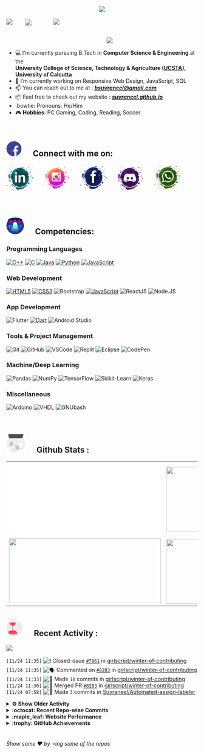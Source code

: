 <!--
[![Header](https://raw.githubusercontent.com/Suvraneel/Suvraneel/master/res/Github%20readme%20Header.png "Portfolio Website")]
(https://suvraneel.github.io/)
-->
<p align="center">
<img src="https://profile-counter.glitch.me/{Suvraneel}/count.svg"></p>

<p>
  <a href=https://open.spotify.com/user/4bio4arq8izb9sba4ly6al54v>
   <img align="right" src="https://spotify-diablo.vercel.app/api/spotify" height=auto width="380">
  </a>
  <img align="center" src="https://readme-typing-svg.herokuapp.com?font=Playfair+Display&color=F70000&size=30&center=true&vCenter=true&multiline=true&weight=100&height=100&width=220&lines=Hey+there%2C;I'm+Suvraneel+!">
  <img align="left" src="https://media.tenor.com/images/043986fe5f470eeb6d86515e6cda30fe/tenor.gif" width="50">
</p>
<br>
<a href="https://suvraneel.github.io" target="_blank"><img align='right' src="https://raw.githubusercontent.com/Suvraneel/Suvraneel/master/res/readme_banner.gif" width="240" height="auto"></a>
<br>

- :computer: I’m currently pursuing B.Tech in **Computer Science & Engineering** at the  
   **University College of Science, Technology & Agriculture ([UCSTA](http://www.caluniv-ucsta.net/)), University of Calcutta**
- :crystal_ball: I’m currently working on Responsive Web Design, JavaScript, SQL
- :mailbox: You can reach out to me at : ***bsuvraneel@gmail.com***
- :package: Feel free to check out my website : [***suvraneel.github.io***](https://suvraneel.github.io/)
- :bowtie: Pronouns: He/Him
- :video_game: **Hobbies**: PC Gaming, Coding, Reading, Soccer

<br>
<h2 align=left>
<img src="https://raw.githubusercontent.com/Suvraneel/Suvraneel/master/res/social.gif" height="40" width= auto>
&nbsp;&nbsp;&nbsp;&nbsp;
Connect with me on:
<br></h2>

<p>
<a href="https://www.linkedin.com/in/suvraneel-bhuin" target="_blank">
<img src="https://raw.githubusercontent.com/Suvraneel/Suvraneel/master/res/in.png" height="70" width= auto></a>
&nbsp;&nbsp;&nbsp;&nbsp;&nbsp;
<a href="https://www.instagram.com/el_diablo_suvraneel" target="_blank">
<img src="https://github.com/Suvraneel/Suvraneel/blob/master/res/ig.png" height="70" width= auto></a>
&nbsp;&nbsp;&nbsp;&nbsp;&nbsp;
<!--<a href="https://github.com/Suvraneel" target="_blank">
<img src="https://raw.githubusercontent.com/Suvraneel/Suvraneel/master/res/github.png" height="35" width= auto></a>
&nbsp;&nbsp;&nbsp;&nbsp;&nbsp;-->
<a href="https://www.facebook.com/suvraneel.bhuin" target="_blank">
<img src="https://raw.githubusercontent.com/Suvraneel/Suvraneel/master/res/fb.png" height="70" width= auto></a>
&nbsp;&nbsp;&nbsp;&nbsp;&nbsp;
<a href="https://discord.com/users/851345743935045652/" id="discord">
<img src="https://raw.githubusercontent.com/Suvraneel/Suvraneel/master/res/dc.jpg" height="70" width= auto></a>
&nbsp;&nbsp;&nbsp;&nbsp;&nbsp;
<a href="https://api.whatsapp.com/send?phone=917001967224&text=Hi!%20Suvraneel!!" id="whatsapp">
<img src="https://raw.githubusercontent.com/Suvraneel/Suvraneel/master/res/wp.png" height="70" width= auto></a>
</p>

<!-- Attribution: "Icon made by Freepik from www.flaticon.com"-->
<!--
- **Gmail**: &nbsp;&nbsp;&nbsp;&nbsp;&nbsp;&nbsp;&nbsp;&nbsp;&nbsp;&nbsp;&nbsp;&nbsp; bsuvraneel@gmail.com
- **LinkedIn**: &nbsp;&nbsp;&nbsp;&nbsp;&nbsp;&nbsp;&nbsp;&nbsp; https://www.linkedin.com/in/suvraneel-bhuin/
- **Facebook**: &nbsp;&nbsp;&nbsp;&nbsp;&nbsp;&nbsp; https://www.facebook.com/suvraneel.bhuin
- **Instagram**: &nbsp;&nbsp;&nbsp;&nbsp;&nbsp; https://www.instagram.com/el_diablo_suvraneel
- **Discord**: &nbsp;&nbsp;&nbsp;&nbsp;&nbsp;&nbsp;&nbsp;&nbsp;&nbsp; https://discord.com/users/851345743935045652/
- **WhatsApp**: &nbsp;&nbsp;&nbsp; [+91 7001967224](https://api.whatsapp.com/send?phone=917001967224&text=Hi!%20Suvraneel!!)
-->

<br>
<h2 align=left>
<img src="https://raw.githubusercontent.com/Suvraneel/Suvraneel/master/res/ufo.gif" height="50" width= auto>
&nbsp;&nbsp;&nbsp;&nbsp;
Competencies:
<br></h2>

### Programming Languages 
[![C++](https://img.shields.io/badge/CPP-blue?style=for-the-badge&logo=cplusplus&labelColor=00599C)](https://github.com/search?q=user%3ASuvraneel+language%3AC%2B%2B&type=Code)
[![C](https://img.shields.io/badge/C-black?style=for-the-badge&logo=c&labelColor=black&color=404040)](https://github.com/search?q=user%3ASuvraneel+language%3AC&type=Code)
[![Java](https://img.shields.io/badge/Java-orange?style=for-the-badge&logo=java&labelColor=cc4d00&color=ff7019)](https://github.com/search?q=user%3ASuvraneel+language%3AJava&type=Code)
[![Python](https://img.shields.io/badge/Python-blue?style=for-the-badge&logo=python&labelColor=black&color=3776ab)](https://github.com/search?q=user%3ASuvraneel+language%3APython&type=Code)
[![JavaScript](https://img.shields.io/badge/Javascript-yellow?style=for-the-badge&logo=javascript&labelColor=black&color=DFA200)](https://github.com/search?p=4&q=user%3ASuvraneel+language%3AJavaScript&type=Code)

### Web Development
[![HTML5](https://img.shields.io/badge/HTML5-red?style=for-the-badge&logo=html5&labelColor=black&color=E34F26)](https://github.com/search?q=user%3ASuvraneel+language%3AHTML&type=Code)
[![CSS3](https://img.shields.io/badge/CSS3-white?style=for-the-badge&logo=css3&labelColor=black&color=1572B6)](https://github.com/search?q=user%3ASuvraneel+language%3ACSS&type=Code)
![Bootstrap](https://img.shields.io/badge/Bootstrap-purple?style=for-the-badge&logo=bootstrap&labelColor=black&color=7952B3)
[![JavaScript](https://img.shields.io/badge/Javascript-yellow?style=for-the-badge&logo=javascript&labelColor=black&color=c89100)](https://github.com/search?p=4&q=user%3ASuvraneel+language%3AJavaScript&type=Code)
![ReactJS](https://img.shields.io/badge/React-blue?style=for-the-badge&logo=react&labelColor=black&color=3a8296)
![Node.JS](https://img.shields.io/badge/Node.JS-blue?style=for-the-badge&logo=node.js&labelColor=black&color=236b23)

### App Development
![Flutter](https://img.shields.io/badge/Flutter-blue?style=for-the-badge&logo=flutter&labelColor=0a97c2&color=0dbdf2)
[![Dart](https://img.shields.io/badge/Dart-blue?style=for-the-badge&logo=dart&labelColor=1f7a7a&color=2eb8b8)](https://github.com/search?q=user%3ASuvraneel+language%3ADart&type=Code)
![Android Studio](https://img.shields.io/badge/Android%20Studio-green?style=for-the-badge&logo=android%20studio&labelColor=black&color=2a9a5c)

### Tools & Project Management
![Git](https://img.shields.io/badge/Git-red?style=for-the-badge&logo=git&labelColor=black&color=red)
![GitHub](https://img.shields.io/badge/GitHub-black?style=for-the-badge&logo=github&labelColor=black&color=181717)
![VSCode](https://img.shields.io/badge/VSCode-cyan?style=for-the-badge&logo=visual%20studio%20code&labelColor=00497a&color=007ACC)
![Replit](https://img.shields.io/badge/Repl.it-black?style=for-the-badge&logo=replit&labelColor=black&color=1e2426)
![Eclipse](https://img.shields.io/badge/Eclipse%20IDE-purple?style=for-the-badge&logo=eclipse%20IDE&labelColor=1a1433&color=2C2255)
![CodePen](https://img.shields.io/badge/Codepen-black?style=for-the-badge&logo=codepen&labelColor=black&color=141819)

### Machine/Deep Learning
![Pandas](https://img.shields.io/badge/Pandas-black?style=for-the-badge&logo=pandas&labelColor=0c0234&color=150458)
![NumPy](https://img.shields.io/badge/NumPy-blue?style=for-the-badge&logo=numpy&labelColor=001921&color=013243)
![TensorFlow](https://img.shields.io/badge/TensorFlow-black?style=for-the-badge&logo=tensorflow&labelColor=141819&color=FF6F00)
![Skikit-Learn](https://img.shields.io/badge/Skikit%20Learn-orange?style=for-the-badge&logo=scikit%2Dlearn&labelColor=141819&color=F7931E)
![Keras](https://img.shields.io/badge/Keras-black?style=for-the-badge&logo=keras&labelColor=680000&color=D00000)

### Miscellaneous
![Arduino](https://img.shields.io/badge/Arduino-blue?style=for-the-badge&logo=arduino&labelColor=black&color=00979D)
![VHDL](https://img.shields.io/badge/VHDL-red?style=for-the-badge&logo=xilinx&labelColor=cc0000&color=ff4d4d)
![GNUbash](https://img.shields.io/badge/GNU_Bash-blue?style=for-the-badge&logo=gnubash&labelColor=black&color=4EAA25)

<br>
<h2 align=left>
<img src="https://raw.githubusercontent.com/Suvraneel/Suvraneel/master/res/laptop.gif" height="50" width= auto>
&nbsp;&nbsp;&nbsp;&nbsp;
Github Stats :
<br></h2>

<table>
  <tr>
    <td align="center">
      <img alt="" width="400" src="https://github.com/Suvraneel/Suvraneel/blob/master/metrics.plugin.isocalendar.svg">
    </td>
    <td align="center">
        <img align="right" src ="https://github-readme-stats.vercel.app/api/top-langs/?username=suvraneel&layout=compact&hide_border=true&theme=vision-friendly-dark&langs_count=10&hide=jupyter%20notebook,tex,php" height="170px" width="360px">
    </td>
  </tr>
  <tr>
    <td align="center">
      <img alt="" width="400" src="https://github-readme-stats.vercel.app/api?username=suvraneel&show_icons=true&theme=vision-friendly-dark&hide_border=true" width="360px" height="170px" >
    </td>
    <td align="center">
        <img align="right" src ="https://github-readme-streak-stats.herokuapp.com?user=suvraneel&theme=vision-friendly-dark&hide_border=true" width="360px" height="170px">
    </td>
  </tr>
</table>

<!--
  <img align="left" src="https://github.com/lowlighter/lowlighter/blob/master/metrics.plugin.isocalendar.svg" width="300" height="180">
  <img align="right" src ="https://github-readme-stats.vercel.app/api/top-langs/?username=suvraneel&layout=compact&hide_border=true&theme=vision-friendly-dark&langs_count=10&hide=jupyter%20notebook,tex,php" width="300" height="180">
  <img align="left" src = "https://github-readme-stats.vercel.app/api?username=suvraneel&show_icons=true&theme=vision-friendly-dark&hide_border=true" width="300" height="180">
  <img align="right" src = "https://github-readme-streak-stats.herokuapp.com?user=suvraneel&theme=vision-friendly-dark&hide_border=true" width="300" height="180">
-->

<h2 align="left">
<img src="https://raw.githubusercontent.com/Suvraneel/Suvraneel/master/res/hourglass1.gif" height="50" width= auto>
&nbsp;&nbsp;&nbsp;&nbsp;
Recent Activity :
<br></h2>

<img src="https://activity-graph.herokuapp.com/graph?username=Suvraneel&bg_color=000000&line=ffb812&area=true&color=8135fc&hide_border=true&hide_title=true">

<!--START_SECTION:activity-->
`[11/24 11:35]` <img alt="❗️" src="https://github.com/cheesits456/github-activity-readme/raw/master/icons/issue.png" align="top" height="18"> Closed issue [`#7961`](https://github.com//girlscript/winter-of-contributing/issues/7961 '[Create New Issue]: tollbooth program') in [girlscript/winter-of-contributing](https://github.com/girlscript/winter-of-contributing)  
`[11/24 11:35]` <img alt="🗣" src="https://github.com/cheesits456/github-activity-readme/raw/master/icons/comment.png" align="top" height="18"> Commented on [`#8283`](https://github.com//girlscript/winter-of-contributing/issues/8283 'tollbooth_in_cpp') in [girlscript/winter-of-contributing](https://github.com/girlscript/winter-of-contributing)  
`[11/24 11:33]` <img alt="📝" src="https://github.com/cheesits456/github-activity-readme/raw/master/icons/commit.png" align="top" height="18"> Made `10` commits in [girlscript/winter-of-contributing](https://github.com/girlscript/winter-of-contributing)  
`[11/24 11:30]` <img alt="🎉" src="https://github.com/cheesits456/github-activity-readme/raw/master/icons/merge.png" align="top" height="18"> Merged PR [`#8283`](https://github.com//girlscript/winter-of-contributing/pull/8283 'tollbooth_in_cpp') in [girlscript/winter-of-contributing](https://github.com/girlscript/winter-of-contributing)  
`[11/24 07:58]` <img alt="📝" src="https://github.com/cheesits456/github-activity-readme/raw/master/icons/commit.png" align="top" height="18"> Made `3` commits in [Suvraneel/Automated-assign-labeler](https://github.com/Suvraneel/Automated-assign-labeler)  

<details><summary><b> ⚙️ Show Older Activity</b></summary>

`[11/24 06:47]` <img alt="🗣" src="https://github.com/cheesits456/github-activity-readme/raw/master/icons/comment.png" align="top" height="18"> Commented on [`#8337`](https://github.com//girlscript/winter-of-contributing/issues/8337 'Added Documentation for Binary Search For Repeated Elements') in [girlscript/winter-of-contributing](https://github.com/girlscript/winter-of-contributing)  
`[11/24 06:46]` <img alt="⭐" src="https://github.com/cheesits456/github-activity-readme/raw/master/icons/star.png" align="top" height="18"> Starred [microsoft/Web-Dev-For-Beginners](https://github.com/microsoft/Web-Dev-For-Beginners)  
`[11/23 21:48]` <img alt="📝" src="https://github.com/cheesits456/github-activity-readme/raw/master/icons/commit.png" align="top" height="18"> Made `1006` commits in [AlgoFriki/winter-of-contributing](https://github.com/AlgoFriki/winter-of-contributing)  
`[11/23 21:12]` <img alt="📝" src="https://github.com/cheesits456/github-activity-readme/raw/master/icons/commit.png" align="top" height="18"> Made `2` commits in [Suvraneel/winter-of-contributing](https://github.com/Suvraneel/winter-of-contributing)  
`[11/23 21:11]` <img alt="🍴" src="https://github.com/cheesits456/github-activity-readme/raw/master/icons/fork.png" align="top" height="18"> Forked [akhilmhdh/contributors-readme-action](https://github.com/akhilmhdh/contributors-readme-action) to [Suvraneel/contributors-readme-action](https://github.com/Suvraneel/contributors-readme-action)  
`[11/23 20:56]` <img alt="📝" src="https://github.com/cheesits456/github-activity-readme/raw/master/icons/commit.png" align="top" height="18"> Made `14` commits in [Suvraneel/winter-of-contributing](https://github.com/Suvraneel/winter-of-contributing)  
`[11/23 20:41]` <img alt="⭐" src="https://github.com/cheesits456/github-activity-readme/raw/master/icons/star.png" align="top" height="18"> Starred [akhilmhdh/contributors-readme-action](https://github.com/akhilmhdh/contributors-readme-action)  
`[11/23 20:39]` <img alt="📝" src="https://github.com/cheesits456/github-activity-readme/raw/master/icons/commit.png" align="top" height="18"> Made `2` commits in [Suvraneel/Suvraneel](https://github.com/Suvraneel/Suvraneel)  
`[11/23 20:39]` <img alt="🎉" src="https://github.com/cheesits456/github-activity-readme/raw/master/icons/merge.png" align="top" height="18"> Merged PR [`#27`](https://github.com//Suvraneel/Suvraneel/pull/27 '[ImgBot] Optimize images') in [Suvraneel/Suvraneel](https://github.com/Suvraneel/Suvraneel)  
`[11/23 20:30]` <img alt="📝" src="https://github.com/cheesits456/github-activity-readme/raw/master/icons/commit.png" align="top" height="18"> Made `7` commits in [Suvraneel/winter-of-contributing](https://github.com/Suvraneel/winter-of-contributing)  
`[11/23 20:16]` <img alt="🎉" src="https://github.com/cheesits456/github-activity-readme/raw/master/icons/merge.png" align="top" height="18"> Merged PR [`#2`](https://github.com//Suvraneel/winter-of-contributing/pull/2 'f') in [Suvraneel/winter-of-contributing](https://github.com/Suvraneel/winter-of-contributing)  
`[11/23 20:16]` <img alt="✅" src="https://github.com/cheesits456/github-activity-readme/raw/master/icons/pr-open.png" align="top" height="18"> Opened PR [`#2`](https://github.com//Suvraneel/winter-of-contributing/pull/2 'f') in [Suvraneel/winter-of-contributing](https://github.com/Suvraneel/winter-of-contributing)  
`[11/23 20:15]` <img alt="📝" src="https://github.com/cheesits456/github-activity-readme/raw/master/icons/commit.png" align="top" height="18"> Made `1003` commits in [Suvraneel/winter-of-contributing](https://github.com/Suvraneel/winter-of-contributing)  
`[11/23 20:13]` <img alt="🎉" src="https://github.com/cheesits456/github-activity-readme/raw/master/icons/merge.png" align="top" height="18"> Merged PR [`#1`](https://github.com//Suvraneel/winter-of-contributing/pull/1 '565abc') in [Suvraneel/winter-of-contributing](https://github.com/Suvraneel/winter-of-contributing)  
`[11/23 20:13]` <img alt="✅" src="https://github.com/cheesits456/github-activity-readme/raw/master/icons/pr-open.png" align="top" height="18"> Opened PR [`#1`](https://github.com//Suvraneel/winter-of-contributing/pull/1 '565abc') in [Suvraneel/winter-of-contributing](https://github.com/Suvraneel/winter-of-contributing)  
`[11/23 20:12]` <img alt="📝" src="https://github.com/cheesits456/github-activity-readme/raw/master/icons/commit.png" align="top" height="18"> Made `1` commit in [Suvraneel/winter-of-contributing](https://github.com/Suvraneel/winter-of-contributing)  
`[11/23 20:11]` <img alt="🍴" src="https://github.com/cheesits456/github-activity-readme/raw/master/icons/fork.png" align="top" height="18"> Forked [girlscript/winter-of-contributing](https://github.com/girlscript/winter-of-contributing) to [Suvraneel/winter-of-contributing](https://github.com/Suvraneel/winter-of-contributing)  
`[11/23 20:08]` <img alt="📝" src="https://github.com/cheesits456/github-activity-readme/raw/master/icons/commit.png" align="top" height="18"> Made `2` commits in [Suvraneel/winter-of-contributing](https://github.com/Suvraneel/winter-of-contributing)  
`[11/23 20:03]` <img alt="📝" src="https://github.com/cheesits456/github-activity-readme/raw/master/icons/commit.png" align="top" height="18"> Made `1` commit in [Suvraneel/fcc-machine-learning-with-python](https://github.com/Suvraneel/fcc-machine-learning-with-python)  
`[11/23 19:58]` <img alt="📝" src="https://github.com/cheesits456/github-activity-readme/raw/master/icons/commit.png" align="top" height="18"> Made `9` commits in [Suvraneel/Automated-assign-labeler](https://github.com/Suvraneel/Automated-assign-labeler)  
`[11/23 19:00]` <img alt="❌" src="https://github.com/cheesits456/github-activity-readme/raw/master/icons/pr-close.png" align="top" height="18"> Reopened PR [`#7377`](https://github.com//girlscript/winter-of-contributing/pull/7377 'Operations in Binary Tree') in [girlscript/winter-of-contributing](https://github.com/girlscript/winter-of-contributing)  
`[11/23 18:50]` <img alt="❌" src="https://github.com/cheesits456/github-activity-readme/raw/master/icons/pr-close.png" align="top" height="18"> Closed PR [`#7377`](https://github.com//girlscript/winter-of-contributing/pull/7377 'Operations in Binary Tree') in [girlscript/winter-of-contributing](https://github.com/girlscript/winter-of-contributing)  
`[11/23 18:46]` <img alt="❌" src="https://github.com/cheesits456/github-activity-readme/raw/master/icons/pr-close.png" align="top" height="18"> Closed PR [`#8324`](https://github.com//girlscript/winter-of-contributing/pull/8324 'Created \'Projects\' folder') in [girlscript/winter-of-contributing](https://github.com/girlscript/winter-of-contributing)  
`[11/23 18:46]` <img alt="🗣" src="https://github.com/cheesits456/github-activity-readme/raw/master/icons/comment.png" align="top" height="18"> Commented on [`#8324`](https://github.com//girlscript/winter-of-contributing/issues/8324 'Created \'Projects\' folder') in [girlscript/winter-of-contributing](https://github.com/girlscript/winter-of-contributing)  
`[11/23 18:27]` <img alt="📝" src="https://github.com/cheesits456/github-activity-readme/raw/master/icons/commit.png" align="top" height="18"> Made `19` commits in [girlscript/winter-of-contributing](https://github.com/girlscript/winter-of-contributing)  
`[11/23 18:10]` <img alt="🎉" src="https://github.com/cheesits456/github-activity-readme/raw/master/icons/merge.png" align="top" height="18"> Merged PR [`#8287`](https://github.com//girlscript/winter-of-contributing/pull/8287 'C/Cpp : Intersecting Linked List') in [girlscript/winter-of-contributing](https://github.com/girlscript/winter-of-contributing)  
`[11/23 18:10]` <img alt="🔍" src="https://github.com/cheesits456/github-activity-readme/raw/master/icons/review.png" align="top" height="18"> Reviewed [`#8287`](https://github.com//girlscript/winter-of-contributing/pull/8287 'C/Cpp : Intersecting Linked List') in [girlscript/winter-of-contributing](https://github.com/girlscript/winter-of-contributing)  
`[11/23 16:27]` <img alt="🗣" src="https://github.com/cheesits456/github-activity-readme/raw/master/icons/comment.png" align="top" height="18"> Commented on [`#8307`](https://github.com//girlscript/winter-of-contributing/issues/8307 'Function_call in C++') in [girlscript/winter-of-contributing](https://github.com/girlscript/winter-of-contributing)  
`[11/23 16:27]` <img alt="📝" src="https://github.com/cheesits456/github-activity-readme/raw/master/icons/commit.png" align="top" height="18"> Made `5` commits in [girlscript/winter-of-contributing](https://github.com/girlscript/winter-of-contributing)  
`[11/23 16:27]` <img alt="🎉" src="https://github.com/cheesits456/github-activity-readme/raw/master/icons/merge.png" align="top" height="18"> Merged PR [`#8307`](https://github.com//girlscript/winter-of-contributing/pull/8307 'Function_call in C++') in [girlscript/winter-of-contributing](https://github.com/girlscript/winter-of-contributing)  
`[11/23 15:29]` <img alt="❌" src="https://github.com/cheesits456/github-activity-readme/raw/master/icons/pr-close.png" align="top" height="18"> Closed PR [`#8303`](https://github.com//girlscript/winter-of-contributing/pull/8303 'C_CPP diversion fixed') in [girlscript/winter-of-contributing](https://github.com/girlscript/winter-of-contributing)  
`[11/23 15:26]` <img alt="📂" src="https://github.com/cheesits456/github-activity-readme/raw/master/icons/create-branch.png" align="top" height="18"> Created branch [`main-test`](https://github.com/girlscript/winter-of-contributing/tree/main-test) in [girlscript/winter-of-contributing](https://github.com/girlscript/winter-of-contributing)  
`[11/23 15:20]` <img alt="🔍" src="https://github.com/cheesits456/github-activity-readme/raw/master/icons/review.png" align="top" height="18"> Reviewed [`#8307`](https://github.com//girlscript/winter-of-contributing/pull/8307 'Function_call in C++') in [girlscript/winter-of-contributing](https://github.com/girlscript/winter-of-contributing)  
`[11/23 15:18]` <img alt="🔍" src="https://github.com/cheesits456/github-activity-readme/raw/master/icons/review.png" align="top" height="18"> Reviewed [`#8307`](https://github.com//girlscript/winter-of-contributing/pull/8307 'Function_call in C++') in [girlscript/winter-of-contributing](https://github.com/girlscript/winter-of-contributing)  
`[11/23 15:18]` <img alt="🔍" src="https://github.com/cheesits456/github-activity-readme/raw/master/icons/review.png" align="top" height="18"> Reviewed [`#8307`](https://github.com//girlscript/winter-of-contributing/pull/8307 'Function_call in C++') in [girlscript/winter-of-contributing](https://github.com/girlscript/winter-of-contributing)  
`[11/23 15:11]` <img alt="📝" src="https://github.com/cheesits456/github-activity-readme/raw/master/icons/commit.png" align="top" height="18"> Made `1` commit in [Anu2001-prog/winter-of-contributing](https://github.com/Anu2001-prog/winter-of-contributing)  
`[11/23 13:54]` <img alt="✅" src="https://github.com/cheesits456/github-activity-readme/raw/master/icons/pr-open.png" align="top" height="18"> Opened PR [`#8303`](https://github.com//girlscript/winter-of-contributing/pull/8303 'C_CPP diversion fixed') in [girlscript/winter-of-contributing](https://github.com/girlscript/winter-of-contributing)  
`[11/23 13:49]` <img alt="❌" src="https://github.com/cheesits456/github-activity-readme/raw/master/icons/pr-close.png" align="top" height="18"> Closed PR [`#7264`](https://github.com//girlscript/winter-of-contributing/pull/7264 'C cpp') in [girlscript/winter-of-contributing](https://github.com/girlscript/winter-of-contributing)  
`[11/23 13:46]` <img alt="📝" src="https://github.com/cheesits456/github-activity-readme/raw/master/icons/commit.png" align="top" height="18"> Made `1000` commits in [girlscript/winter-of-contributing](https://github.com/girlscript/winter-of-contributing)  
`[11/23 13:45]` <img alt="🎉" src="https://github.com/cheesits456/github-activity-readme/raw/master/icons/merge.png" align="top" height="18"> Merged PR [`#8297`](https://github.com//girlscript/winter-of-contributing/pull/8297 'rebase-diverged') in [girlscript/winter-of-contributing](https://github.com/girlscript/winter-of-contributing)  
`[11/23 13:28]` <img alt="📝" src="https://github.com/cheesits456/github-activity-readme/raw/master/icons/commit.png" align="top" height="18"> Made `1000` commits in [girlscript/winter-of-contributing](https://github.com/girlscript/winter-of-contributing)  
`[11/23 13:00]` <img alt="✅" src="https://github.com/cheesits456/github-activity-readme/raw/master/icons/pr-open.png" align="top" height="18"> Opened PR [`#8297`](https://github.com//girlscript/winter-of-contributing/pull/8297 'rebase-diverged') in [girlscript/winter-of-contributing](https://github.com/girlscript/winter-of-contributing)  
`[11/23 12:58]` <img alt="📝" src="https://github.com/cheesits456/github-activity-readme/raw/master/icons/commit.png" align="top" height="18"> Made `1` commit in [girlscript/winter-of-contributing](https://github.com/girlscript/winter-of-contributing)  
`[11/23 12:53]` <img alt="📂" src="https://github.com/cheesits456/github-activity-readme/raw/master/icons/create-branch.png" align="top" height="18"> Created branch [`C_CPP-copy-suv`](https://github.com/girlscript/winter-of-contributing/tree/C_CPP-copy-suv) in [girlscript/winter-of-contributing](https://github.com/girlscript/winter-of-contributing)  
`[11/23 12:53]` <img alt="📂" src="https://github.com/cheesits456/github-activity-readme/raw/master/icons/create-branch.png" align="top" height="18"> Created branch [`main-copy-suv`](https://github.com/girlscript/winter-of-contributing/tree/main-copy-suv) in [girlscript/winter-of-contributing](https://github.com/girlscript/winter-of-contributing)  
`[11/23 12:52]` <img alt="🗣" src="https://github.com/cheesits456/github-activity-readme/raw/master/icons/comment.png" align="top" height="18"> Commented on [`#8055`](https://github.com//girlscript/winter-of-contributing/issues/8055 'Documentation of traversal problems') in [girlscript/winter-of-contributing](https://github.com/girlscript/winter-of-contributing)  
`[11/23 12:51]` <img alt="🔍" src="https://github.com/cheesits456/github-activity-readme/raw/master/icons/review.png" align="top" height="18"> Reviewed [`#8287`](https://github.com//girlscript/winter-of-contributing/pull/8287 'C/Cpp : Intersecting Linked List') in [girlscript/winter-of-contributing](https://github.com/girlscript/winter-of-contributing)  
`[11/23 12:50]` <img alt="🔍" src="https://github.com/cheesits456/github-activity-readme/raw/master/icons/review.png" align="top" height="18"> Reviewed [`#8287`](https://github.com//girlscript/winter-of-contributing/pull/8287 'C/Cpp : Intersecting Linked List') in [girlscript/winter-of-contributing](https://github.com/girlscript/winter-of-contributing)  
`[11/23 12:50]` <img alt="🔍" src="https://github.com/cheesits456/github-activity-readme/raw/master/icons/review.png" align="top" height="18"> Reviewed [`#8287`](https://github.com//girlscript/winter-of-contributing/pull/8287 'C/Cpp : Intersecting Linked List') in [girlscript/winter-of-contributing](https://github.com/girlscript/winter-of-contributing)  
`[11/23 12:40]` <img alt="🎉" src="https://github.com/cheesits456/github-activity-readme/raw/master/icons/merge.png" align="top" height="18"> Merged PR [`#26`](https://github.com//Suvraneel/Suvraneel/pull/26 '[ImgBot] Optimize images') in [Suvraneel/Suvraneel](https://github.com/Suvraneel/Suvraneel)  
`[11/23 12:40]` <img alt="📝" src="https://github.com/cheesits456/github-activity-readme/raw/master/icons/commit.png" align="top" height="18"> Made `2` commits in [Suvraneel/Suvraneel](https://github.com/Suvraneel/Suvraneel)  
`[11/23 12:38]` <img alt="❌" src="https://github.com/cheesits456/github-activity-readme/raw/master/icons/pr-close.png" align="top" height="18"> Closed PR [`#8055`](https://github.com//girlscript/winter-of-contributing/pull/8055 'Documentation of traversal problems') in [girlscript/winter-of-contributing](https://github.com/girlscript/winter-of-contributing)  
`[11/23 12:38]` <img alt="🗣" src="https://github.com/cheesits456/github-activity-readme/raw/master/icons/comment.png" align="top" height="18"> Commented on [`#8055`](https://github.com//girlscript/winter-of-contributing/issues/8055 'Documentation of traversal problems') in [girlscript/winter-of-contributing](https://github.com/girlscript/winter-of-contributing)  
`[11/23 12:37]` <img alt="❗️" src="https://github.com/cheesits456/github-activity-readme/raw/master/icons/issue.png" align="top" height="18"> Closed issue [`#7597`](https://github.com//girlscript/winter-of-contributing/issues/7597 'C_CPP: Greedy-Car Sell Problem') in [girlscript/winter-of-contributing](https://github.com/girlscript/winter-of-contributing)  
`[11/23 12:36]` <img alt="📝" src="https://github.com/cheesits456/github-activity-readme/raw/master/icons/commit.png" align="top" height="18"> Made `13` commits in [girlscript/winter-of-contributing](https://github.com/girlscript/winter-of-contributing)  
`[11/23 12:36]` <img alt="🎉" src="https://github.com/cheesits456/github-activity-readme/raw/master/icons/merge.png" align="top" height="18"> Merged PR [`#8262`](https://github.com//girlscript/winter-of-contributing/pull/8262 'C cpp: Greedy-Car Sell Problem') in [girlscript/winter-of-contributing](https://github.com/girlscript/winter-of-contributing)  
`[11/23 12:36]` <img alt="🗣" src="https://github.com/cheesits456/github-activity-readme/raw/master/icons/comment.png" align="top" height="18"> Commented on [`#8262`](https://github.com//girlscript/winter-of-contributing/issues/8262 'C cpp: Greedy-Car Sell Problem') in [girlscript/winter-of-contributing](https://github.com/girlscript/winter-of-contributing)  
`[11/23 12:36]` <img alt="🔍" src="https://github.com/cheesits456/github-activity-readme/raw/master/icons/review.png" align="top" height="18"> Reviewed [`#8262`](https://github.com//girlscript/winter-of-contributing/pull/8262 'C cpp: Greedy-Car Sell Problem') in [girlscript/winter-of-contributing](https://github.com/girlscript/winter-of-contributing)  
`[11/23 12:35]` <img alt="📝" src="https://github.com/cheesits456/github-activity-readme/raw/master/icons/commit.png" align="top" height="18"> Made `1` commit in [shivam-iitk/winter-of-contributing](https://github.com/shivam-iitk/winter-of-contributing)  
`[11/23 12:34]` <img alt="🗣" src="https://github.com/cheesits456/github-activity-readme/raw/master/icons/comment.png" align="top" height="18"> Commented on [`#8068`](https://github.com//girlscript/winter-of-contributing/issues/8068 'Exception Handling in C++') in [girlscript/winter-of-contributing](https://github.com/girlscript/winter-of-contributing)  
`[11/23 12:32]` <img alt="🔍" src="https://github.com/cheesits456/github-activity-readme/raw/master/icons/review.png" align="top" height="18"> Reviewed [`#8068`](https://github.com//girlscript/winter-of-contributing/pull/8068 'Exception Handling in C++') in [girlscript/winter-of-contributing](https://github.com/girlscript/winter-of-contributing)  
`[11/23 12:31]` <img alt="🔍" src="https://github.com/cheesits456/github-activity-readme/raw/master/icons/review.png" align="top" height="18"> Reviewed [`#8068`](https://github.com//girlscript/winter-of-contributing/pull/8068 'Exception Handling in C++') in [girlscript/winter-of-contributing](https://github.com/girlscript/winter-of-contributing)  
`[11/23 12:31]` <img alt="🔍" src="https://github.com/cheesits456/github-activity-readme/raw/master/icons/review.png" align="top" height="18"> Reviewed [`#8068`](https://github.com//girlscript/winter-of-contributing/pull/8068 'Exception Handling in C++') in [girlscript/winter-of-contributing](https://github.com/girlscript/winter-of-contributing)  
`[11/23 12:25]` <img alt="📝" src="https://github.com/cheesits456/github-activity-readme/raw/master/icons/commit.png" align="top" height="18"> Made `1` commit in [saniya44/winter-of-contributing](https://github.com/saniya44/winter-of-contributing)  
`[11/22 17:15]` <img alt="📝" src="https://github.com/cheesits456/github-activity-readme/raw/master/icons/commit.png" align="top" height="18"> Made `2` commits in [Suvraneel/Suvraneel](https://github.com/Suvraneel/Suvraneel)  
`[11/21 21:04]` <img alt="🍴" src="https://github.com/cheesits456/github-activity-readme/raw/master/icons/fork.png" align="top" height="18"> Forked [huseinzol05/Stock-Prediction-Models](https://github.com/huseinzol05/Stock-Prediction-Models) to [Suvraneel/Stock-Prediction-Models](https://github.com/Suvraneel/Stock-Prediction-Models)  
`[11/21 20:57]` <img alt="🗣" src="https://github.com/cheesits456/github-activity-readme/raw/master/icons/comment.png" align="top" height="18"> Commented on [`#8214`](https://github.com//girlscript/winter-of-contributing/issues/8214 'C_Cpp: Greedy-Added CarSell problem') in [girlscript/winter-of-contributing](https://github.com/girlscript/winter-of-contributing)  
`[11/21 20:56]` <img alt="🎉" src="https://github.com/cheesits456/github-activity-readme/raw/master/icons/merge.png" align="top" height="18"> Merged PR [`#25`](https://github.com//Suvraneel/Suvraneel/pull/25 '[ImgBot] Optimize images') in [Suvraneel/Suvraneel](https://github.com/Suvraneel/Suvraneel)  
`[11/21 20:56]` <img alt="📝" src="https://github.com/cheesits456/github-activity-readme/raw/master/icons/commit.png" align="top" height="18"> Made `2` commits in [Suvraneel/Suvraneel](https://github.com/Suvraneel/Suvraneel)  
`[11/21 14:11]` <img alt="❗️" src="https://github.com/cheesits456/github-activity-readme/raw/master/icons/issue.png" align="top" height="18"> Closed issue [`#8072`](https://github.com//girlscript/winter-of-contributing/issues/8072 'C_CPP : Implementation of queue using Stack') in [girlscript/winter-of-contributing](https://github.com/girlscript/winter-of-contributing)  
`[11/21 14:11]` <img alt="🗣" src="https://github.com/cheesits456/github-activity-readme/raw/master/icons/comment.png" align="top" height="18"> Commented on [`#8112`](https://github.com//girlscript/winter-of-contributing/issues/8112 'C_CPP :- Using Of stack for implementation of queue in document form') in [girlscript/winter-of-contributing](https://github.com/girlscript/winter-of-contributing)  
`[11/21 14:10]` <img alt="📝" src="https://github.com/cheesits456/github-activity-readme/raw/master/icons/commit.png" align="top" height="18"> Made `4` commits in [girlscript/winter-of-contributing](https://github.com/girlscript/winter-of-contributing)  
`[11/21 14:10]` <img alt="🎉" src="https://github.com/cheesits456/github-activity-readme/raw/master/icons/merge.png" align="top" height="18"> Merged PR [`#8182`](https://github.com//girlscript/winter-of-contributing/pull/8182 'C_CPP :- Queue using Stack in document form') in [girlscript/winter-of-contributing](https://github.com/girlscript/winter-of-contributing)  
`[11/21 14:10]` <img alt="🗣" src="https://github.com/cheesits456/github-activity-readme/raw/master/icons/comment.png" align="top" height="18"> Commented on [`#8182`](https://github.com//girlscript/winter-of-contributing/issues/8182 'C_CPP :- Queue using Stack in document form') in [girlscript/winter-of-contributing](https://github.com/girlscript/winter-of-contributing)  
`[11/21 14:09]` <img alt="❌" src="https://github.com/cheesits456/github-activity-readme/raw/master/icons/pr-close.png" align="top" height="18"> Closed PR [`#8112`](https://github.com//girlscript/winter-of-contributing/pull/8112 'C_CPP :- Using Of stack for implementation of queue in document form') in [girlscript/winter-of-contributing](https://github.com/girlscript/winter-of-contributing)  
`[11/21 11:08]` <img alt="🗣" src="https://github.com/cheesits456/github-activity-readme/raw/master/icons/comment.png" align="top" height="18"> Commented on [`#8112`](https://github.com//girlscript/winter-of-contributing/issues/8112 'C_CPP :- Using Of stack for implementation of queue in document form') in [girlscript/winter-of-contributing](https://github.com/girlscript/winter-of-contributing)  
`[11/21 07:35]` <img alt="📝" src="https://github.com/cheesits456/github-activity-readme/raw/master/icons/commit.png" align="top" height="18"> Made `2` commits in [Suvraneel/Suvraneel](https://github.com/Suvraneel/Suvraneel)  
`[11/21 07:35]` <img alt="🎉" src="https://github.com/cheesits456/github-activity-readme/raw/master/icons/merge.png" align="top" height="18"> Merged PR [`#24`](https://github.com//Suvraneel/Suvraneel/pull/24 '[ImgBot] Optimize images') in [Suvraneel/Suvraneel](https://github.com/Suvraneel/Suvraneel)  
`[11/20 19:34]` <img alt="🔍" src="https://github.com/cheesits456/github-activity-readme/raw/master/icons/review.png" align="top" height="18"> Reviewed [`#8068`](https://github.com//girlscript/winter-of-contributing/pull/8068 'Exception Handling in C++') in [girlscript/winter-of-contributing](https://github.com/girlscript/winter-of-contributing)  
`[11/20 19:33]` <img alt="🔍" src="https://github.com/cheesits456/github-activity-readme/raw/master/icons/review.png" align="top" height="18"> Reviewed [`#8068`](https://github.com//girlscript/winter-of-contributing/pull/8068 'Exception Handling in C++') in [girlscript/winter-of-contributing](https://github.com/girlscript/winter-of-contributing)  
`[11/20 19:11]` <img alt="📝" src="https://github.com/cheesits456/github-activity-readme/raw/master/icons/commit.png" align="top" height="18"> Made `2` commits in [Suvraneel/Suvraneel](https://github.com/Suvraneel/Suvraneel)  
`[11/20 19:11]` <img alt="🎉" src="https://github.com/cheesits456/github-activity-readme/raw/master/icons/merge.png" align="top" height="18"> Merged PR [`#23`](https://github.com//Suvraneel/Suvraneel/pull/23 '[ImgBot] Optimize images') in [Suvraneel/Suvraneel](https://github.com/Suvraneel/Suvraneel)  
`[11/20 12:42]` <img alt="📝" src="https://github.com/cheesits456/github-activity-readme/raw/master/icons/commit.png" align="top" height="18"> Made `1` commit in [Suvraneel/Suvraneel](https://github.com/Suvraneel/Suvraneel)  
`[11/20 12:41]` <img alt="📝" src="https://github.com/cheesits456/github-activity-readme/raw/master/icons/commit.png" align="top" height="18"> Made `1` commit in [Suvraneel/Suvraneel.github.io](https://github.com/Suvraneel/Suvraneel.github.io)  
`[11/20 12:41]` <img alt="📝" src="https://github.com/cheesits456/github-activity-readme/raw/master/icons/commit.png" align="top" height="18"> Made `1` commit in [Suvraneel/Suvraneel](https://github.com/Suvraneel/Suvraneel)  
`[11/20 12:41]` <img alt="📝" src="https://github.com/cheesits456/github-activity-readme/raw/master/icons/commit.png" align="top" height="18"> Made `1` commit in [Suvraneel/Suvraneel.github.io](https://github.com/Suvraneel/Suvraneel.github.io)  
`[11/20 10:06]` <img alt="📂" src="https://github.com/cheesits456/github-activity-readme/raw/master/icons/create-branch.png" align="top" height="18"> Created branch [`patch1`](https://github.com/Suvraneel/winter-of-contributing/tree/patch1) in [Suvraneel/winter-of-contributing](https://github.com/Suvraneel/winter-of-contributing)  
`[11/20 06:20]` <img alt="🗣" src="https://github.com/cheesits456/github-activity-readme/raw/master/icons/comment.png" align="top" height="18"> Commented on [`#8055`](https://github.com//girlscript/winter-of-contributing/issues/8055 'Documentation of traversal problems') in [girlscript/winter-of-contributing](https://github.com/girlscript/winter-of-contributing)  
`[11/20 06:17]` <img alt="🗣" src="https://github.com/cheesits456/github-activity-readme/raw/master/icons/comment.png" align="top" height="18"> Commented on [`#7377`](https://github.com//girlscript/winter-of-contributing/issues/7377 'Operations in Binary Tree') in [girlscript/winter-of-contributing](https://github.com/girlscript/winter-of-contributing)  
`[11/20 06:16]` <img alt="❗️" src="https://github.com/cheesits456/github-activity-readme/raw/master/icons/issue.png" align="top" height="18"> Closed issue [`#7874`](https://github.com//girlscript/winter-of-contributing/issues/7874 '[C_CPP]: NP Completeness ') in [girlscript/winter-of-contributing](https://github.com/girlscript/winter-of-contributing)  
`[11/20 06:15]` <img alt="📝" src="https://github.com/cheesits456/github-activity-readme/raw/master/icons/commit.png" align="top" height="18"> Made `5` commits in [girlscript/winter-of-contributing](https://github.com/girlscript/winter-of-contributing)  
`[11/20 06:15]` <img alt="🎉" src="https://github.com/cheesits456/github-activity-readme/raw/master/icons/merge.png" align="top" height="18"> Merged PR [`#7875`](https://github.com//girlscript/winter-of-contributing/pull/7875 'NP Completeness') in [girlscript/winter-of-contributing](https://github.com/girlscript/winter-of-contributing)  
`[11/19 14:12]` <img alt="📝" src="https://github.com/cheesits456/github-activity-readme/raw/master/icons/commit.png" align="top" height="18"> Made `2` commits in [Suvraneel/Suvraneel](https://github.com/Suvraneel/Suvraneel)  
`[11/19 14:12]` <img alt="🎉" src="https://github.com/cheesits456/github-activity-readme/raw/master/icons/merge.png" align="top" height="18"> Merged PR [`#22`](https://github.com//Suvraneel/Suvraneel/pull/22 '[ImgBot] Optimize images') in [Suvraneel/Suvraneel](https://github.com/Suvraneel/Suvraneel)  
`[11/19 09:24]` <img alt="📝" src="https://github.com/cheesits456/github-activity-readme/raw/master/icons/commit.png" align="top" height="18"> Made `8` commits in [Suvraneel/Automated-assign-labeler](https://github.com/Suvraneel/Automated-assign-labeler)  
`[11/19 06:56]` <img alt="❌" src="https://github.com/cheesits456/github-activity-readme/raw/master/icons/delete.png" align="top" height="18"> Deleted `add-license-1` from [Suvraneel/Automated-assign-labeler](https://github.com/Suvraneel/Automated-assign-labeler)  
`[11/19 06:56]` <img alt="📝" src="https://github.com/cheesits456/github-activity-readme/raw/master/icons/commit.png" align="top" height="18"> Made `2` commits in [Suvraneel/Automated-assign-labeler](https://github.com/Suvraneel/Automated-assign-labeler)  
`[11/19 06:56]` <img alt="🎉" src="https://github.com/cheesits456/github-activity-readme/raw/master/icons/merge.png" align="top" height="18"> Merged PR [`#156`](https://github.com//Suvraneel/Automated-assign-labeler/pull/156 'Create LICENSE') in [Suvraneel/Automated-assign-labeler](https://github.com/Suvraneel/Automated-assign-labeler)  
`[11/19 06:55]` <img alt="✅" src="https://github.com/cheesits456/github-activity-readme/raw/master/icons/pr-open.png" align="top" height="18"> Opened PR [`#156`](https://github.com//Suvraneel/Automated-assign-labeler/pull/156 'Create LICENSE') in [Suvraneel/Automated-assign-labeler](https://github.com/Suvraneel/Automated-assign-labeler)  
`[11/19 06:55]` <img alt="📂" src="https://github.com/cheesits456/github-activity-readme/raw/master/icons/create-branch.png" align="top" height="18"> Created branch [`add-license-1`](https://github.com/Suvraneel/Automated-assign-labeler/tree/add-license-1) in [Suvraneel/Automated-assign-labeler](https://github.com/Suvraneel/Automated-assign-labeler)  
`[11/19 06:37]` <img alt="🗣" src="https://github.com/cheesits456/github-activity-readme/raw/master/icons/comment.png" align="top" height="18"> Commented on [`#7874`](https://github.com//girlscript/winter-of-contributing/issues/7874 '[C_CPP]: NP Completeness ') in [girlscript/winter-of-contributing](https://github.com/girlscript/winter-of-contributing)  
`[11/18 21:29]` <img alt="📝" src="https://github.com/cheesits456/github-activity-readme/raw/master/icons/commit.png" align="top" height="18"> Made `2` commits in [Suvraneel/Automated-assign-labeler](https://github.com/Suvraneel/Automated-assign-labeler)  
`[11/18 20:42]` <img alt="❌" src="https://github.com/cheesits456/github-activity-readme/raw/master/icons/pr-close.png" align="top" height="18"> Closed PR [`#21`](https://github.com//Suvraneel/Suvraneel/pull/21 '[ImgBot] Optimize images') in [Suvraneel/Suvraneel](https://github.com/Suvraneel/Suvraneel)  
`[11/18 20:40]` <img alt="❗️" src="https://github.com/cheesits456/github-activity-readme/raw/master/icons/issue.png" align="top" height="18"> Closed issue [`#7973`](https://github.com//girlscript/winter-of-contributing/issues/7973 'Fold Fulkerson Algorithm || Network Flow Algorithm') in [girlscript/winter-of-contributing](https://github.com/girlscript/winter-of-contributing)  
`[11/18 20:40]` <img alt="📝" src="https://github.com/cheesits456/github-activity-readme/raw/master/icons/commit.png" align="top" height="18"> Made `4` commits in [girlscript/winter-of-contributing](https://github.com/girlscript/winter-of-contributing)  
`[11/18 20:40]` <img alt="🎉" src="https://github.com/cheesits456/github-activity-readme/raw/master/icons/merge.png" align="top" height="18"> Merged PR [`#7979`](https://github.com//girlscript/winter-of-contributing/pull/7979 ' Ford Fulkerson Algorithm || Network Graph') in [girlscript/winter-of-contributing](https://github.com/girlscript/winter-of-contributing)  
`[11/18 20:40]` <img alt="🗣" src="https://github.com/cheesits456/github-activity-readme/raw/master/icons/comment.png" align="top" height="18"> Commented on [`#7979`](https://github.com//girlscript/winter-of-contributing/issues/7979 ' Ford Fulkerson Algorithm || Network Graph') in [girlscript/winter-of-contributing](https://github.com/girlscript/winter-of-contributing)  
`[11/18 20:40]` <img alt="📝" src="https://github.com/cheesits456/github-activity-readme/raw/master/icons/commit.png" align="top" height="18"> Made `333` commits in [DwipshikhaLodh/winter-of-contributing](https://github.com/DwipshikhaLodh/winter-of-contributing)  
`[11/18 20:30]` <img alt="📝" src="https://github.com/cheesits456/github-activity-readme/raw/master/icons/commit.png" align="top" height="18"> Made `6` commits in [Suvraneel/Automated-assign-labeler](https://github.com/Suvraneel/Automated-assign-labeler)  
`[11/18 17:36]` <img alt="❗️" src="https://github.com/cheesits456/github-activity-readme/raw/master/icons/issue.png" align="top" height="18"> Opened issue [`#155`](https://github.com//Suvraneel/Automated-assign-labeler/issues/155 'bug test') in [Suvraneel/Automated-assign-labeler](https://github.com/Suvraneel/Automated-assign-labeler)  
`[11/18 17:34]` <img alt="📝" src="https://github.com/cheesits456/github-activity-readme/raw/master/icons/commit.png" align="top" height="18"> Made `1` commit in [Suvraneel/Automated-assign-labeler](https://github.com/Suvraneel/Automated-assign-labeler)  
`[11/18 17:34]` <img alt="❗️" src="https://github.com/cheesits456/github-activity-readme/raw/master/icons/issue.png" align="top" height="18"> Opened issue [`#154`](https://github.com//Suvraneel/Automated-assign-labeler/issues/154 'bug') in [Suvraneel/Automated-assign-labeler](https://github.com/Suvraneel/Automated-assign-labeler)  
`[11/18 17:33]` <img alt="📝" src="https://github.com/cheesits456/github-activity-readme/raw/master/icons/commit.png" align="top" height="18"> Made `1` commit in [Suvraneel/Automated-assign-labeler](https://github.com/Suvraneel/Automated-assign-labeler)  
`[11/18 17:29]` <img alt="❌" src="https://github.com/cheesits456/github-activity-readme/raw/master/icons/pr-close.png" align="top" height="18"> Reopened PR [`#153`](https://github.com//Suvraneel/Automated-assign-labeler/pull/153 'Cybersecurity test') in [Suvraneel/Automated-assign-labeler](https://github.com/Suvraneel/Automated-assign-labeler)  
`[11/18 17:29]` <img alt="❌" src="https://github.com/cheesits456/github-activity-readme/raw/master/icons/pr-close.png" align="top" height="18"> Closed PR [`#153`](https://github.com//Suvraneel/Automated-assign-labeler/pull/153 'Cybersecurity test') in [Suvraneel/Automated-assign-labeler](https://github.com/Suvraneel/Automated-assign-labeler)  
`[11/18 17:27]` <img alt="📝" src="https://github.com/cheesits456/github-activity-readme/raw/master/icons/commit.png" align="top" height="18"> Made `7` commits in [Suvraneel/Automated-assign-labeler](https://github.com/Suvraneel/Automated-assign-labeler)  
`[11/18 17:13]` <img alt="✅" src="https://github.com/cheesits456/github-activity-readme/raw/master/icons/pr-open.png" align="top" height="18"> Opened PR [`#153`](https://github.com//Suvraneel/Automated-assign-labeler/pull/153 'Cyberscurity test') in [Suvraneel/Automated-assign-labeler](https://github.com/Suvraneel/Automated-assign-labeler)  
`[11/18 17:13]` <img alt="📝" src="https://github.com/cheesits456/github-activity-readme/raw/master/icons/commit.png" align="top" height="18"> Made `2` commits in [Suvraneel/Automated-assign-labeler](https://github.com/Suvraneel/Automated-assign-labeler)  
`[11/18 17:05]` <img alt="✅" src="https://github.com/cheesits456/github-activity-readme/raw/master/icons/pr-open.png" align="top" height="18"> Opened PR [`#152`](https://github.com//Suvraneel/Automated-assign-labeler/pull/152 'Create testFile.txt') in [Suvraneel/Automated-assign-labeler](https://github.com/Suvraneel/Automated-assign-labeler)  
`[11/18 17:04]` <img alt="📂" src="https://github.com/cheesits456/github-activity-readme/raw/master/icons/create-branch.png" align="top" height="18"> Created branch [`C_CPP`](https://github.com/Suvraneel/Automated-assign-labeler/tree/C_CPP) in [Suvraneel/Automated-assign-labeler](https://github.com/Suvraneel/Automated-assign-labeler)  
`[11/18 17:04]` <img alt="❌" src="https://github.com/cheesits456/github-activity-readme/raw/master/icons/delete.png" align="top" height="18"> Deleted `C/CPP` from [Suvraneel/Automated-assign-labeler](https://github.com/Suvraneel/Automated-assign-labeler)  
`[11/18 17:04]` <img alt="📂" src="https://github.com/cheesits456/github-activity-readme/raw/master/icons/create-branch.png" align="top" height="18"> Created branch [`C/CPP`](https://github.com/Suvraneel/Automated-assign-labeler/tree/C/CPP) in [Suvraneel/Automated-assign-labeler](https://github.com/Suvraneel/Automated-assign-labeler)  
`[11/18 17:04]` <img alt="📝" src="https://github.com/cheesits456/github-activity-readme/raw/master/icons/commit.png" align="top" height="18"> Made `3` commits in [Suvraneel/Automated-assign-labeler](https://github.com/Suvraneel/Automated-assign-labeler)  
`[11/18 15:00]` <img alt="❗️" src="https://github.com/cheesits456/github-activity-readme/raw/master/icons/issue.png" align="top" height="18"> Opened issue [`#151`](https://github.com//Suvraneel/Automated-assign-labeler/issues/151 '[Create New Issue]: ') in [Suvraneel/Automated-assign-labeler](https://github.com/Suvraneel/Automated-assign-labeler)  
`[11/18 14:59]` <img alt="📝" src="https://github.com/cheesits456/github-activity-readme/raw/master/icons/commit.png" align="top" height="18"> Made `2` commits in [Suvraneel/Automated-assign-labeler](https://github.com/Suvraneel/Automated-assign-labeler)  
`[11/18 14:58]` <img alt="❗️" src="https://github.com/cheesits456/github-activity-readme/raw/master/icons/issue.png" align="top" height="18"> Closed issue [`#150`](https://github.com//Suvraneel/Automated-assign-labeler/issues/150 'test') in [Suvraneel/Automated-assign-labeler](https://github.com/Suvraneel/Automated-assign-labeler)  
`[11/18 14:57]` <img alt="❗️" src="https://github.com/cheesits456/github-activity-readme/raw/master/icons/issue.png" align="top" height="18"> Opened issue [`#150`](https://github.com//Suvraneel/Automated-assign-labeler/issues/150 'test') in [Suvraneel/Automated-assign-labeler](https://github.com/Suvraneel/Automated-assign-labeler)  
`[11/18 14:57]` <img alt="📝" src="https://github.com/cheesits456/github-activity-readme/raw/master/icons/commit.png" align="top" height="18"> Made `5` commits in [Suvraneel/Automated-assign-labeler](https://github.com/Suvraneel/Automated-assign-labeler)  
`[11/17 17:10]` <img alt="🗣" src="https://github.com/cheesits456/github-activity-readme/raw/master/icons/comment.png" align="top" height="18"> Commented on [`#8002`](https://github.com//girlscript/winter-of-contributing/issues/8002 'fix link') in [girlscript/winter-of-contributing](https://github.com/girlscript/winter-of-contributing)  
`[11/17 17:09]` <img alt="🗣" src="https://github.com/cheesits456/github-activity-readme/raw/master/icons/comment.png" align="top" height="18"> Commented on [`#7893`](https://github.com//girlscript/winter-of-contributing/issues/7893 'Added Audio for arrays of pointers in C') in [girlscript/winter-of-contributing](https://github.com/girlscript/winter-of-contributing)  
`[11/17 17:08]` <img alt="❌" src="https://github.com/cheesits456/github-activity-readme/raw/master/icons/pr-close.png" align="top" height="18"> Closed PR [`#7975`](https://github.com//girlscript/winter-of-contributing/pull/7975 'Reversal of Linked List') in [girlscript/winter-of-contributing](https://github.com/girlscript/winter-of-contributing)  
`[11/17 17:07]` <img alt="❌" src="https://github.com/cheesits456/github-activity-readme/raw/master/icons/pr-close.png" align="top" height="18"> Closed PR [`#7778`](https://github.com//girlscript/winter-of-contributing/pull/7778 'DP || Warshall\'s Algorithm') in [girlscript/winter-of-contributing](https://github.com/girlscript/winter-of-contributing)  
`[11/17 17:06]` <img alt="📝" src="https://github.com/cheesits456/github-activity-readme/raw/master/icons/commit.png" align="top" height="18"> Made `1` commit in [girlscript/winter-of-contributing](https://github.com/girlscript/winter-of-contributing)  
`[11/17 17:05]` <img alt="❌" src="https://github.com/cheesits456/github-activity-readme/raw/master/icons/pr-close.png" align="top" height="18"> Closed PR [`#8002`](https://github.com//girlscript/winter-of-contributing/pull/8002 'fix link') in [girlscript/winter-of-contributing](https://github.com/girlscript/winter-of-contributing)  
`[11/17 17:05]` <img alt="🗣" src="https://github.com/cheesits456/github-activity-readme/raw/master/icons/comment.png" align="top" height="18"> Commented on [`#8002`](https://github.com//girlscript/winter-of-contributing/issues/8002 'fix link') in [girlscript/winter-of-contributing](https://github.com/girlscript/winter-of-contributing)  
`[11/17 17:05]` <img alt="🔍" src="https://github.com/cheesits456/github-activity-readme/raw/master/icons/review.png" align="top" height="18"> Reviewed [`#8002`](https://github.com//girlscript/winter-of-contributing/pull/8002 'fix link') in [girlscript/winter-of-contributing](https://github.com/girlscript/winter-of-contributing)  
`[11/17 17:05]` <img alt="🔍" src="https://github.com/cheesits456/github-activity-readme/raw/master/icons/review.png" align="top" height="18"> Reviewed [`#8002`](https://github.com//girlscript/winter-of-contributing/pull/8002 'fix link') in [girlscript/winter-of-contributing](https://github.com/girlscript/winter-of-contributing)  
`[11/17 17:00]` <img alt="🔍" src="https://github.com/cheesits456/github-activity-readme/raw/master/icons/review.png" align="top" height="18"> Reviewed [`#7979`](https://github.com//girlscript/winter-of-contributing/pull/7979 ' Ford Fulkerson Algorithm || Network Graph') in [girlscript/winter-of-contributing](https://github.com/girlscript/winter-of-contributing)  
`[11/17 15:33]` <img alt="🗣" src="https://github.com/cheesits456/github-activity-readme/raw/master/icons/comment.png" align="top" height="18"> Commented on [`#7572`](https://github.com//girlscript/winter-of-contributing/issues/7572 'What_is_Encapsulation_in_cpp(A).md') in [girlscript/winter-of-contributing](https://github.com/girlscript/winter-of-contributing)  
`[11/17 15:30]` <img alt="🗣" src="https://github.com/cheesits456/github-activity-readme/raw/master/icons/comment.png" align="top" height="18"> Commented on [`#7572`](https://github.com//girlscript/winter-of-contributing/issues/7572 'What_is_Encapsulation_in_cpp(A).md') in [girlscript/winter-of-contributing](https://github.com/girlscript/winter-of-contributing)  
`[11/17 14:05]` <img alt="🗣" src="https://github.com/cheesits456/github-activity-readme/raw/master/icons/comment.png" align="top" height="18"> Commented on [`#7893`](https://github.com//girlscript/winter-of-contributing/issues/7893 'Added Audio for arrays of pointers in C') in [girlscript/winter-of-contributing](https://github.com/girlscript/winter-of-contributing)  
`[11/17 06:27]` <img alt="🗣" src="https://github.com/cheesits456/github-activity-readme/raw/master/icons/comment.png" align="top" height="18"> Commented on [`#7377`](https://github.com//girlscript/winter-of-contributing/issues/7377 'Operations in Binary Tree') in [girlscript/winter-of-contributing](https://github.com/girlscript/winter-of-contributing)  
`[11/17 06:24]` <img alt="❌" src="https://github.com/cheesits456/github-activity-readme/raw/master/icons/pr-close.png" align="top" height="18"> Closed PR [`#7935`](https://github.com//girlscript/winter-of-contributing/pull/7935 'Cholesky Method in C++') in [girlscript/winter-of-contributing](https://github.com/girlscript/winter-of-contributing)  
`[11/17 06:24]` <img alt="🗣" src="https://github.com/cheesits456/github-activity-readme/raw/master/icons/comment.png" align="top" height="18"> Commented on [`#7935`](https://github.com//girlscript/winter-of-contributing/issues/7935 'Cholesky Method in C++') in [girlscript/winter-of-contributing](https://github.com/girlscript/winter-of-contributing)  
`[11/17 06:18]` <img alt="❌" src="https://github.com/cheesits456/github-activity-readme/raw/master/icons/delete.png" align="top" height="18"> Deleted `imgbot` from [Suvraneel/Suvraneel](https://github.com/Suvraneel/Suvraneel)  
`[11/17 06:18]` <img alt="📝" src="https://github.com/cheesits456/github-activity-readme/raw/master/icons/commit.png" align="top" height="18"> Made `2` commits in [Suvraneel/Suvraneel](https://github.com/Suvraneel/Suvraneel)  
`[11/17 06:18]` <img alt="🎉" src="https://github.com/cheesits456/github-activity-readme/raw/master/icons/merge.png" align="top" height="18"> Merged PR [`#20`](https://github.com//Suvraneel/Suvraneel/pull/20 '[ImgBot] Optimize images') in [Suvraneel/Suvraneel](https://github.com/Suvraneel/Suvraneel)  
`[11/16 05:24]` <img alt="📝" src="https://github.com/cheesits456/github-activity-readme/raw/master/icons/commit.png" align="top" height="18"> Made `2` commits in [Suvraneel/Suvraneel](https://github.com/Suvraneel/Suvraneel)  
`[11/16 05:24]` <img alt="🎉" src="https://github.com/cheesits456/github-activity-readme/raw/master/icons/merge.png" align="top" height="18"> Merged PR [`#19`](https://github.com//Suvraneel/Suvraneel/pull/19 '[ImgBot] Optimize images') in [Suvraneel/Suvraneel](https://github.com/Suvraneel/Suvraneel)  
`[11/16 05:24]` <img alt="❗️" src="https://github.com/cheesits456/github-activity-readme/raw/master/icons/issue.png" align="top" height="18"> Closed issue [`#15`](https://github.com//Saviour1001/GitHub-Workflow-Bot/issues/15 'CPP ') in [Saviour1001/GitHub-Workflow-Bot](https://github.com/Saviour1001/GitHub-Workflow-Bot)  
`[11/16 05:24]` <img alt="🗣" src="https://github.com/cheesits456/github-activity-readme/raw/master/icons/comment.png" align="top" height="18"> Commented on [`#7377`](https://github.com//girlscript/winter-of-contributing/issues/7377 'Operations in Binary Tree') in [girlscript/winter-of-contributing](https://github.com/girlscript/winter-of-contributing)  
`[11/16 05:23]` <img alt="❗️" src="https://github.com/cheesits456/github-activity-readme/raw/master/icons/issue.png" align="top" height="18"> Closed issue [`#7386`](https://github.com//girlscript/winter-of-contributing/issues/7386 'Calendar In C') in [girlscript/winter-of-contributing](https://github.com/girlscript/winter-of-contributing)  
`[11/16 05:22]` <img alt="❗️" src="https://github.com/cheesits456/github-activity-readme/raw/master/icons/issue.png" align="top" height="18"> Closed issue [`#7351`](https://github.com//girlscript/winter-of-contributing/issues/7351 'Infix To Postfix Using Array in C') in [girlscript/winter-of-contributing](https://github.com/girlscript/winter-of-contributing)  
`[11/16 05:22]` <img alt="📝" src="https://github.com/cheesits456/github-activity-readme/raw/master/icons/commit.png" align="top" height="18"> Made `6` commits in [girlscript/winter-of-contributing](https://github.com/girlscript/winter-of-contributing)  
`[11/16 05:22]` <img alt="🎉" src="https://github.com/cheesits456/github-activity-readme/raw/master/icons/merge.png" align="top" height="18"> Merged PR [`#7365`](https://github.com//girlscript/winter-of-contributing/pull/7365 'Infix To Postfix in C') in [girlscript/winter-of-contributing](https://github.com/girlscript/winter-of-contributing)  
`[11/16 05:21]` <img alt="📝" src="https://github.com/cheesits456/github-activity-readme/raw/master/icons/commit.png" align="top" height="18"> Made `6` commits in [girlscript/winter-of-contributing](https://github.com/girlscript/winter-of-contributing)  
`[11/16 05:21]` <img alt="🎉" src="https://github.com/cheesits456/github-activity-readme/raw/master/icons/merge.png" align="top" height="18"> Merged PR [`#7387`](https://github.com//girlscript/winter-of-contributing/pull/7387 'Calendar In C') in [girlscript/winter-of-contributing](https://github.com/girlscript/winter-of-contributing)  
`[11/15 16:40]` <img alt="📝" src="https://github.com/cheesits456/github-activity-readme/raw/master/icons/commit.png" align="top" height="18"> Made `5` commits in [girlscript/winter-of-contributing](https://github.com/girlscript/winter-of-contributing)  
`[11/15 16:40]` <img alt="🎉" src="https://github.com/cheesits456/github-activity-readme/raw/master/icons/merge.png" align="top" height="18"> Merged PR [`#7847`](https://github.com//girlscript/winter-of-contributing/pull/7847 'Dynamic Programming : Rod Cutting') in [girlscript/winter-of-contributing](https://github.com/girlscript/winter-of-contributing)  
`[11/15 16:40]` <img alt="🗣" src="https://github.com/cheesits456/github-activity-readme/raw/master/icons/comment.png" align="top" height="18"> Commented on [`#7847`](https://github.com//girlscript/winter-of-contributing/issues/7847 'Dynamic Programming : Rod Cutting') in [girlscript/winter-of-contributing](https://github.com/girlscript/winter-of-contributing)  
`[11/15 16:26]` <img alt="🗣" src="https://github.com/cheesits456/github-activity-readme/raw/master/icons/comment.png" align="top" height="18"> Commented on [`#7760`](https://github.com//girlscript/winter-of-contributing/issues/7760 'OS - Shortest Job First Scheduling') in [girlscript/winter-of-contributing](https://github.com/girlscript/winter-of-contributing)  
`[11/13 13:22]` <img alt="❗️" src="https://github.com/cheesits456/github-activity-readme/raw/master/icons/issue.png" align="top" height="18"> Closed issue [`#1341`](https://github.com//girlscript/winter-of-contributing/issues/1341 'C_CPP: Single Inheritance Documentation') in [girlscript/winter-of-contributing](https://github.com/girlscript/winter-of-contributing)  
`[11/13 13:20]` <img alt="❌" src="https://github.com/cheesits456/github-activity-readme/raw/master/icons/pr-close.png" align="top" height="18"> Closed PR [`#6431`](https://github.com//girlscript/winter-of-contributing/pull/6431 'Structured Binding') in [girlscript/winter-of-contributing](https://github.com/girlscript/winter-of-contributing)  
`[11/13 13:19]` <img alt="❗️" src="https://github.com/cheesits456/github-activity-readme/raw/master/icons/issue.png" align="top" height="18"> Closed issue [`#7213`](https://github.com//girlscript/winter-of-contributing/issues/7213 'C_CPP: Why to Overload Operators Using Friend Functions?') in [girlscript/winter-of-contributing](https://github.com/girlscript/winter-of-contributing)  
`[11/13 13:19]` <img alt="📝" src="https://github.com/cheesits456/github-activity-readme/raw/master/icons/commit.png" align="top" height="18"> Made `5` commits in [girlscript/winter-of-contributing](https://github.com/girlscript/winter-of-contributing)  
`[11/13 13:19]` <img alt="🎉" src="https://github.com/cheesits456/github-activity-readme/raw/master/icons/merge.png" align="top" height="18"> Merged PR [`#7660`](https://github.com//girlscript/winter-of-contributing/pull/7660 'C_CPP: Why To Overload Operators Using Friend Functions') in [girlscript/winter-of-contributing](https://github.com/girlscript/winter-of-contributing)  
`[11/13 13:19]` <img alt="🗣" src="https://github.com/cheesits456/github-activity-readme/raw/master/icons/comment.png" align="top" height="18"> Commented on [`#7660`](https://github.com//girlscript/winter-of-contributing/issues/7660 'C_CPP: Why To Overload Operators Using Friend Functions') in [girlscript/winter-of-contributing](https://github.com/girlscript/winter-of-contributing)  
`[11/13 13:15]` <img alt="🗣" src="https://github.com/cheesits456/github-activity-readme/raw/master/icons/comment.png" align="top" height="18"> Commented on [`#7761`](https://github.com//girlscript/winter-of-contributing/issues/7761 'LCA of a Binary Tree') in [girlscript/winter-of-contributing](https://github.com/girlscript/winter-of-contributing)  
`[11/13 13:15]` <img alt="🎉" src="https://github.com/cheesits456/github-activity-readme/raw/master/icons/merge.png" align="top" height="18"> Merged PR [`#7761`](https://github.com//girlscript/winter-of-contributing/pull/7761 'LCA of a Binary Tree') in [girlscript/winter-of-contributing](https://github.com/girlscript/winter-of-contributing)  
`[11/13 13:15]` <img alt="📝" src="https://github.com/cheesits456/github-activity-readme/raw/master/icons/commit.png" align="top" height="18"> Made `7` commits in [girlscript/winter-of-contributing](https://github.com/girlscript/winter-of-contributing)  
`[11/13 13:10]` <img alt="❌" src="https://github.com/cheesits456/github-activity-readme/raw/master/icons/pr-close.png" align="top" height="18"> Closed PR [`#6421`](https://github.com//girlscript/winter-of-contributing/pull/6421 'Added inherit.md') in [girlscript/winter-of-contributing](https://github.com/girlscript/winter-of-contributing)  
`[11/13 13:08]` <img alt="🗣" src="https://github.com/cheesits456/github-activity-readme/raw/master/icons/comment.png" align="top" height="18"> Commented on [`#7760`](https://github.com//girlscript/winter-of-contributing/issues/7760 'OS - Shortest Job First Scheduling') in [girlscript/winter-of-contributing](https://github.com/girlscript/winter-of-contributing)  
`[11/11 19:43]` <img alt="❗️" src="https://github.com/cheesits456/github-activity-readme/raw/master/icons/issue.png" align="top" height="18"> Closed issue [`#7640`](https://github.com//girlscript/winter-of-contributing/issues/7640 'Adding Roman to Integer code to Brute Force') in [girlscript/winter-of-contributing](https://github.com/girlscript/winter-of-contributing)  
`[11/11 19:43]` <img alt="🗣" src="https://github.com/cheesits456/github-activity-readme/raw/master/icons/comment.png" align="top" height="18"> Commented on [`#7652`](https://github.com//girlscript/winter-of-contributing/issues/7652 'Create roman_to_integer.md') in [girlscript/winter-of-contributing](https://github.com/girlscript/winter-of-contributing)  
`[11/11 19:42]` <img alt="📝" src="https://github.com/cheesits456/github-activity-readme/raw/master/icons/commit.png" align="top" height="18"> Made `11` commits in [girlscript/winter-of-contributing](https://github.com/girlscript/winter-of-contributing)  
`[11/11 19:42]` <img alt="🎉" src="https://github.com/cheesits456/github-activity-readme/raw/master/icons/merge.png" align="top" height="18"> Merged PR [`#7652`](https://github.com//girlscript/winter-of-contributing/pull/7652 'Create roman_to_integer.md') in [girlscript/winter-of-contributing](https://github.com/girlscript/winter-of-contributing)  

</details>
<!--END_SECTION:activity-->

<details>
<summary> <b>  :octocat: Recent Repo-wise Commits </b></summary>
  
<!-- START gadpp -->
- Suvraneel/Suvraneel.github.io, [refs/heads/main@47570847f51c545a2377265005b7e1ba6b3b7785](https://github.com/Suvraneel/Suvraneel.github.io/commit/47570847f51c545a2377265005b7e1ba6b3b7785)
- Suvraneel/Codechef, [refs/heads/main@b61efea37cedddfa7d187c2d67375cad2c581e67](https://github.com/Suvraneel/Codechef/commit/b61efea37cedddfa7d187c2d67375cad2c581e67)
- Suvraneel/Diablo-Music, [refs/heads/imgbot@9c9be3829ba1cbed0ae64665843dd93e05878b7e](https://github.com/Suvraneel/Diablo-Music/commit/9c9be3829ba1cbed0ae64665843dd93e05878b7e)
- Suvraneel/diablo-music-app, [refs/heads/main@bfaacb2f30a349e5b5fa27ad38950343c891f155](https://github.com/Suvraneel/diablo-music-app/commit/bfaacb2f30a349e5b5fa27ad38950343c891f155)
- Suvraneel/C-programming, [refs/heads/main@29e864b2a84f10da4d56659eada49856e6f0939a](https://github.com/Suvraneel/C-programming/commit/29e864b2a84f10da4d56659eada49856e6f0939a)
  
</details>

<details>
  <summary> <b>  :maple_leaf: Website Performance </b></summary>
<img src="https://metrics.lecoq.io/Suvraneel?template=classic&base.header=0&base.activity=0&base.community=0&base.repositories=0&base.metadata=0&pagespeed=1&pagespeed.url=.user.website&pagespeed.detailed=false&pagespeed.screenshot=false&config.timezone=Asia%2FCalcutta">
</details>

<details>
<summary> <b>  :trophy: GitHub Achievements </b></summary>
<img src="https://github.com/Suvraneel/Suvraneel/blob/master/metrics.plugin.achievements.svg">
</details><br>





###### Show some ❤️ by ⭐ing some of the repos 

